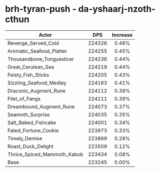 # brh-tyran-push - da-yshaarj-nzoth-cthun
| Actor | DPS | Increase |
|---|:---:|:---:|
|Revenge_Served_Cold|224326|0.48%|
|Aromatic_Seafood_Platter|224255|0.45%|
|Thousandbone_Tongueslicer|224236|0.44%|
|Great_Cerulean_Sea|224219|0.44%|
|Feisty_Fish_Sticks|224205|0.43%|
|Sizzling_Seafood_Medley|224163|0.41%|
|Draconic_Augment_Rune|224112|0.39%|
|Filet_of_Fangs|224111|0.39%|
|Dreambound_Augment_Rune|224073|0.37%|
|Seamoth_Surprise|224035|0.35%|
|Salt_Baked_Fishcake|224001|0.34%|
|Fated_Fortune_Cookie|223973|0.33%|
|Timely_Demise|223869|0.28%|
|Roast_Duck_Delight|223509|0.12%|
|Thrice_Spiced_Mammoth_Kabob|223434|0.08%|
|Base|223245|0.00%|
